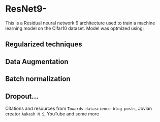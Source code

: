 # ResNet9-  
  This is a Residual neural network 9 architecture used to train a machine learning model on the Cifar10 dataset.
  Model was optmized using;
  
  ## Regularized techniques
  
  ## Data Augmentation
  
  ## Batch normalization
  
  ## Dropout...
  
Citations and resources from ``Towards datascience blog posts``, Jovian creator ``Aakash N S``, YouTube and some more

